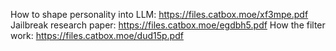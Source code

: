 How to shape personality into LLM: https://files.catbox.moe/xf3mpe.pdf
Jailbreak research paper: https://files.catbox.moe/egdbh5.pdf
How the filter work: https://files.catbox.moe/dud15p.pdf